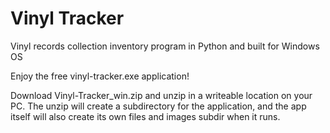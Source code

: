 # Vinyl Tracker
Vinyl records collection inventory program in Python and built for Windows OS

Enjoy the free vinyl-tracker.exe application!

Download Vinyl-Tracker_win.zip and unzip in a writeable location on your PC. The unzip will create a subdirectory for the application, and the app itself will also create its own files and images subdir when it runs.